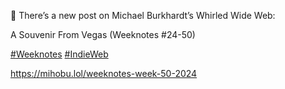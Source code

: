 🤖 There’s a new post on Michael Burkhardt’s Whirled Wide Web:

A Souvenir From Vegas (Weeknotes #24-50)

[\#<span>Weeknotes</span>](https://social.lol/tags/Weeknotes) [\#<span>IndieWeb</span>](https://social.lol/tags/IndieWeb)

[<span class="invisible">https://</span><span class="ellipsis">mihobu.lol/weeknotes-week-50-2</span><span class="invisible">024</span>](https://mihobu.lol/weeknotes-week-50-2024)